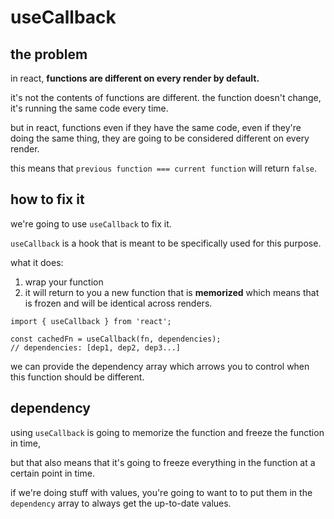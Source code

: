# useCallback

## the problem

in react, **functions are different on every render by default.**

it's not the contents of functions are different. the function doesn't change, it's running the same code every time.

but in react, functions even if they have the same code, even if they're doing the same thing, they are going to be considered different on every render.

this means that `previous function === current function` will return `false`.

## how to fix it

we're going to use `useCallback` to fix it.

`useCallback` is a hook that is meant to be specifically used for this purpose.

what it does:

1. wrap your function
2. it will return to you a new function that is **memorized** which means that is frozen and will be identical across renders.

```tsx
import { useCallback } from 'react';

const cachedFn = useCallback(fn, dependencies);
// dependencies: [dep1, dep2, dep3...]
```

we can provide the dependency array which arrows you to control when this function should be different.

## dependency 

using `useCallback` is going to memorize the function and freeze the function in time,

but that also means that it's going to freeze everything in the function at a certain point in time.

if we're doing stuff with values, you're going to want to to put them in the `dependency` array to always get the up-to-date values.
